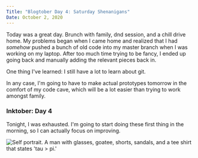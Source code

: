 ```yaml
---
Title: "Blogtober Day 4: Saturday Shenanigans"
Date: October 2, 2020
---
```


Today was a great day.  Brunch with family, dnd session, and a chill drive home.  My problems began when I came home and realized that I had _somehow_ pushed a bunch of old code into my master branch when I was working on my laptop.  After too much time trying to be fancy, I ended up going back and manually adding the relevant pieces back in.

One thing I've learned: I still have a lot to learn about git.

In any case, I'm going to have to make actual prototypes tomorrow in the comfort of my code cave, which will be a lot easier than trying to work amongst family.

### Inktober: Day 4

Tonight, I was exhausted.  I'm going to start doing these first thing in the morning, so I can actually focus on improving.

<img class="card-img-top" src="/images/posts/inktober20-04.jpeg" alt="Self portrait.  A man with glasses, goatee, shorts, sandals, and a tee shirt that states 'tau > pi.'"><br>